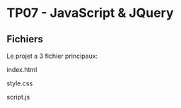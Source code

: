 # TP07 - JavaScript & JQuery

## Fichiers 

Le projet a 3 fichier principaux:

index.html

style.css

script.js
